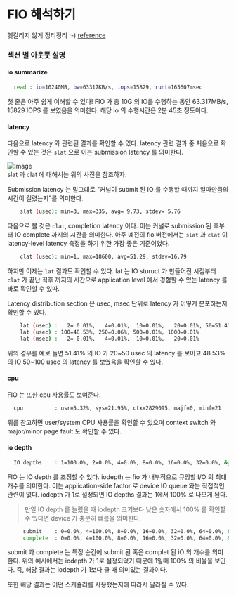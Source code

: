 # FIO 해석하기

헷갈리지 않게 정리정리 :-)  [reference](https://tobert.github.io/post/2014-04-17-fio-output-explained.html)


### 섹션 별 아웃풋 설명


#### io summarize
```bash
  read : io=10240MB, bw=63317KB/s, iops=15829, runt=165607msec
```
 첫 줄은 아주 쉽게 이해할 수 있다! FIO 가 총 10G 의 IO를 수행하는 동안 63.317MB/s, 15829 IOPS 를 보였음을 의미한다. 해당 io 의 수행시간은 2분 45초 정도이다.

#### latency
다음으로 latency 와 관련된 결과를 확인할 수 있다. latency 관련 결과 중 처음으로 확인할 수 있는 것은 `slat` 으로 이는 submission latency 를 의미한다. 

![image](https://user-images.githubusercontent.com/18457707/66372160-4e78da80-e9e0-11e9-9895-898040347b65.png)  
slat 과 clat 에 대해서는 위의 사진을 참조하자.

Submission latency 는 말그대로 "커널이 submit 된 IO 를 수행할 때까지 얼마만큼의 시간이 걸렸는지"를 의미한다.

```bash
    slat (usec): min=3, max=335, avg= 9.73, stdev= 5.76
```

다음으로 볼 것은 `clat`, completion latency 이다. 이는 커널로 submission 된 후부터 IO complete 까지의 시간을 의미한다. 아주 예전의 fio 버전에서는 `slat` 과 `clat` 이 latency-level latency 측정을 하기 위한 가장 좋은 기준이었다.
```bash
    clat (usec): min=1, max=18600, avg=51.29, stdev=16.79
```

하지만 이제는 `lat` 결과도 확인할 수 있다. lat 는 IO sturuct 가 만들어진 시점부터 `clat` 가 끝난 직후 까지의 시간으로 application level 에서 경험할 수 있는 latency 를 바로 확인할 수 있따.


Latency distribution section 은 usec, msec 단위로 latency 가 어떻게 분포하는지 확인할 수 있다.
```bash
    lat (usec) :   2= 0.01%,   4=0.01%,  10=0.01%,   20=0.01%, 50=51.41%
    lat (usec) : 100=48.53%, 250=0.06%, 500=0.01%, 1000=0.01%
    lat (msec) :   2= 0.01%,   4=0.01%,  10=0.01%,   20=0.01%
```
위의 경우를 예로 들면 51.41% 의 IO 가 20~50 usec 의 latency 를 보이고 48.53% 의 IO 50~100 usec 의 latency 를 보였음을 확인할 수 있다.

#### cpu
FIO 는 또한 cpu 사용률도 보여준다. 
```bash
  cpu          : usr=5.32%, sys=21.95%, ctx=2829095, majf=0, minf=21
```
위를 참고하면 user/system CPU 사용률을 확인할 수 있으며 context switch 와 major/minor page fault 도 확인할 수 있다. 


#### io depth 
```bash
  IO depths    : 1=100.0%, 2=0.0%, 4=0.0%, 8=0.0%, 16=0.0%, 32=0.0%, &gt;=64=0.0%
```

FIO 는 IO depth 를 조정할 수 있다. iodepth 는 fio 가 내부적으로 큐잉할 I/O 의 최대 개수를 의미한다. 이는 application-side factor 로 device IO queue 와는 직접적인 관련이 없다. iodepth 가 1로 설정되면 IO depths 결과는 1에서 100% 로 나오게 된다.

> 만일 IO depth 를 늘렸을 때 iodepth 크기보다 낮은 숫자에서 100% 를 확인할 수 있다면 device 가 충분히 빠름을 의미한다.

```bash
     submit    : 0=0.0%, 4=100.0%, 8=0.0%, 16=0.0%, 32=0.0%, 64=0.0%, &gt;=64=0.0%
     complete  : 0=0.0%, 4=100.0%, 8=0.0%, 16=0.0%, 32=0.0%, 64=0.0%, &gt;=64=0.0%
```
submit 과 complete 는 특정 순간에 submit 된 혹은 complet 된 iO 의 개수를 의미한다. 위의 예시에서는 iodepth 가 1로 설정되었기 때문에 1일때 100% 의 비율을 보인다.
즉, 해당 결과는 iodepth 가 1보다 클 때 의미있는 결과이다. 

또한 해당 결과는 어떤 스케쥴러를 사용했는지에 따라서 달라질 수 있다.


